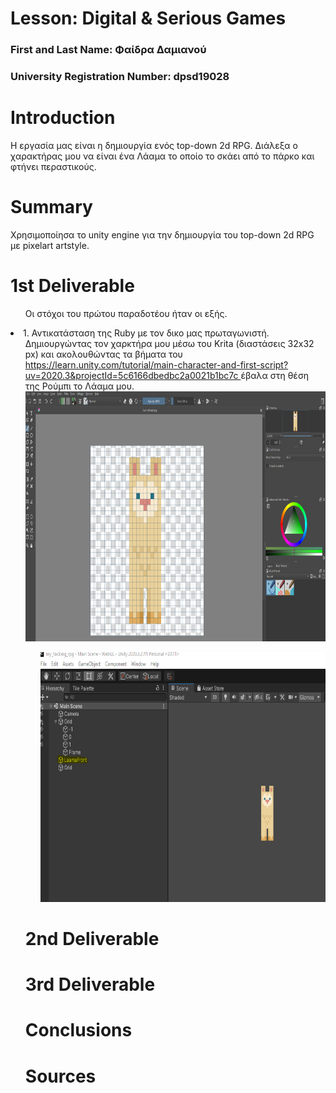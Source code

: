# Lesson: Digital & Serious Games

### First and Last Name: Φαίδρα Δαμιανού
### University Registration Number: dpsd19028

# Introduction
Η εργασία μας είναι η δημιουργία ενός top-down 2d RPG. Διάλεξα ο χαρακτήρας μου να είναι ένα Λάαμα το οποίο το σκάει από το πάρκο και φτήνει περαστικούς.

# Summary
Χρησιμοποίησα το unity engine για την δημιουργία του top-down 2d RPG με pixelart artstyle.


# 1st Deliverable
<ul>Οι στόχοι του πρώτου παραδοτέου ήταν οι εξής.</ul>
<li>1. Αντικατάσταση της Ruby με τον δικο μας πρωταγωνιστή.</ul>
<ul>Δημιουργώντας τον χαρκτήρα μου μέσω του Krita (διαστάσεις 32x32 px) και ακολουθώντας τα βήματα του <a href="tutorial">https://learn.unity.com/tutorial/main-character-and-first-script?uv=2020.3&projectId=5c6166dbedbc2a0021b1bc7c </a>έβαλα στη θέση της Ρούμπι το Λάαμα μου. <img src="1.png" width="600" height="400">
  <ul><img src="2.png" width="600" height="400"></ul>


# 2nd Deliverable


# 3rd Deliverable 


# Conclusions


# Sources
